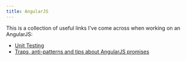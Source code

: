 ```yaml
---
title: AngularJS
---
```


This is a collection of useful links I've come across when working on an AngularJS:

- [Unit Testing](https://docs.angularjs.org/guide/unit-testing)
- [Traps, anti-patterns and tips about AngularJS promises](https://blog.ninja-squad.com/2015/05/28/angularjs-promises/)